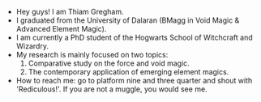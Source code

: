 - Hey guys! I am Thiam Gregham.
- I graduated from the University of Dalaran (BMagg in Void Magic & Advanced Element Magic).
- I am currently a PhD student of the Hogwarts School of Witchcraft and Wizardry.
- My research is mainly focused on two topics: 
    1. Comparative study on the force and void magic.
    2. The contemporary application of emerging element magics.
- How to reach me: go to platform nine and three quarter and shout with 'Rediculous!'. If you are not a muggle, you would see me.
